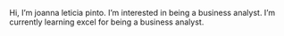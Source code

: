 Hi, I’m joanna leticia pinto. I’m interested in being a business analyst. I’m currently learning excel for being a business analyst.
